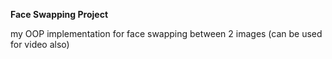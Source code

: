**Face Swapping Project**

my OOP implementation for face swapping between 2 images (can be used for video also)

